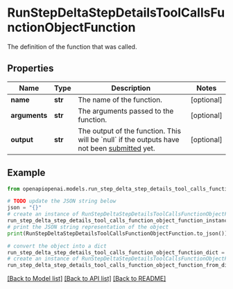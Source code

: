 # RunStepDeltaStepDetailsToolCallsFunctionObjectFunction

The definition of the function that was called.

## Properties

Name | Type | Description | Notes
------------ | ------------- | ------------- | -------------
**name** | **str** | The name of the function. | [optional] 
**arguments** | **str** | The arguments passed to the function. | [optional] 
**output** | **str** | The output of the function. This will be &#x60;null&#x60; if the outputs have not been [submitted](/docs/api-reference/runs/submitToolOutputs) yet. | [optional] 

## Example

```python
from openapiopenai.models.run_step_delta_step_details_tool_calls_function_object_function import RunStepDeltaStepDetailsToolCallsFunctionObjectFunction

# TODO update the JSON string below
json = "{}"
# create an instance of RunStepDeltaStepDetailsToolCallsFunctionObjectFunction from a JSON string
run_step_delta_step_details_tool_calls_function_object_function_instance = RunStepDeltaStepDetailsToolCallsFunctionObjectFunction.from_json(json)
# print the JSON string representation of the object
print(RunStepDeltaStepDetailsToolCallsFunctionObjectFunction.to_json())

# convert the object into a dict
run_step_delta_step_details_tool_calls_function_object_function_dict = run_step_delta_step_details_tool_calls_function_object_function_instance.to_dict()
# create an instance of RunStepDeltaStepDetailsToolCallsFunctionObjectFunction from a dict
run_step_delta_step_details_tool_calls_function_object_function_from_dict = RunStepDeltaStepDetailsToolCallsFunctionObjectFunction.from_dict(run_step_delta_step_details_tool_calls_function_object_function_dict)
```
[[Back to Model list]](../README.md#documentation-for-models) [[Back to API list]](../README.md#documentation-for-api-endpoints) [[Back to README]](../README.md)



